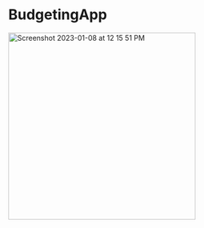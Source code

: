 # BudgetingApp
<img width="374" alt="Screenshot 2023-01-08 at 12 15 51 PM" src="https://user-images.githubusercontent.com/105000905/211209668-bad3bb06-9c64-4ec9-ac26-c8eb2151b801.png">

